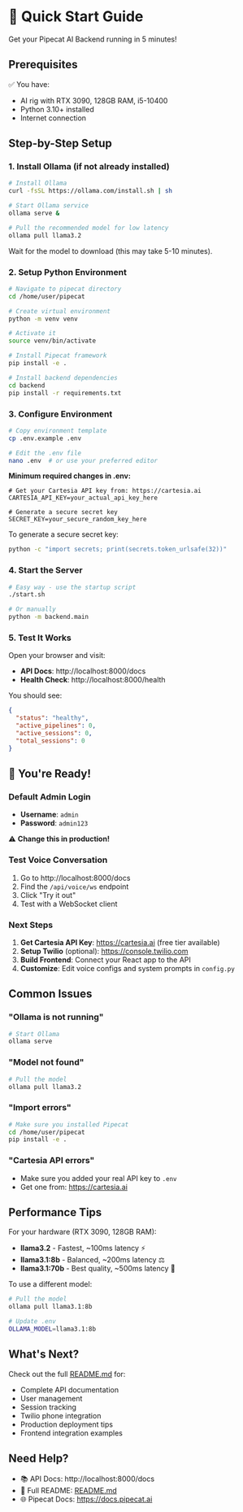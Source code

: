 # 🚀 Quick Start Guide

Get your Pipecat AI Backend running in 5 minutes!

## Prerequisites

✅ You have:
- AI rig with RTX 3090, 128GB RAM, i5-10400
- Python 3.10+ installed
- Internet connection

## Step-by-Step Setup

### 1. Install Ollama (if not already installed)

```bash
# Install Ollama
curl -fsSL https://ollama.com/install.sh | sh

# Start Ollama service
ollama serve &

# Pull the recommended model for low latency
ollama pull llama3.2
```

Wait for the model to download (this may take 5-10 minutes).

### 2. Setup Python Environment

```bash
# Navigate to pipecat directory
cd /home/user/pipecat

# Create virtual environment
python -m venv venv

# Activate it
source venv/bin/activate

# Install Pipecat framework
pip install -e .

# Install backend dependencies
cd backend
pip install -r requirements.txt
```

### 3. Configure Environment

```bash
# Copy environment template
cp .env.example .env

# Edit the .env file
nano .env  # or use your preferred editor
```

**Minimum required changes in .env:**

```env
# Get your Cartesia API key from: https://cartesia.ai
CARTESIA_API_KEY=your_actual_api_key_here

# Generate a secure secret key
SECRET_KEY=your_secure_random_key_here
```

To generate a secure secret key:
```bash
python -c "import secrets; print(secrets.token_urlsafe(32))"
```

### 4. Start the Server

```bash
# Easy way - use the startup script
./start.sh

# Or manually
python -m backend.main
```

### 5. Test It Works

Open your browser and visit:
- **API Docs**: http://localhost:8000/docs
- **Health Check**: http://localhost:8000/health

You should see:
```json
{
  "status": "healthy",
  "active_pipelines": 0,
  "active_sessions": 0,
  "total_sessions": 0
}
```

## 🎉 You're Ready!

### Default Admin Login

- **Username**: `admin`
- **Password**: `admin123`

⚠️ **Change this in production!**

### Test Voice Conversation

1. Go to http://localhost:8000/docs
2. Find the `/api/voice/ws` endpoint
3. Click "Try it out"
4. Test with a WebSocket client

### Next Steps

1. **Get Cartesia API Key**: https://cartesia.ai (free tier available)
2. **Setup Twilio** (optional): https://console.twilio.com
3. **Build Frontend**: Connect your React app to the API
4. **Customize**: Edit voice configs and system prompts in `config.py`

## Common Issues

### "Ollama is not running"
```bash
# Start Ollama
ollama serve
```

### "Model not found"
```bash
# Pull the model
ollama pull llama3.2
```

### "Import errors"
```bash
# Make sure you installed Pipecat
cd /home/user/pipecat
pip install -e .
```

### "Cartesia API errors"
- Make sure you added your real API key to `.env`
- Get one from: https://cartesia.ai

## Performance Tips

For your hardware (RTX 3090, 128GB RAM):

- **llama3.2** - Fastest, ~100ms latency ⚡
- **llama3.1:8b** - Balanced, ~200ms latency ⚖️
- **llama3.1:70b** - Best quality, ~500ms latency 🎯

To use a different model:
```bash
# Pull the model
ollama pull llama3.1:8b

# Update .env
OLLAMA_MODEL=llama3.1:8b
```

## What's Next?

Check out the full [README.md](README.md) for:
- Complete API documentation
- User management
- Session tracking
- Twilio phone integration
- Production deployment tips
- Frontend integration examples

## Need Help?

- 📚 API Docs: http://localhost:8000/docs
- 📖 Full README: [README.md](README.md)
- 🌐 Pipecat Docs: https://docs.pipecat.ai
